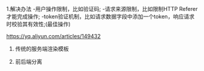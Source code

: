 1.解决办法
-用户操作限制，比如验证码;
-请求来源限制，比如限制HTTP Referer才能完成操作;
-token验证机制，比如请求数据字段中添加一个token，响应请求时校验其有效性;(最佳操作)

https://yq.aliyun.com/articles/149432


1. 传统的服务端渲染模板


2. 前后端分离

